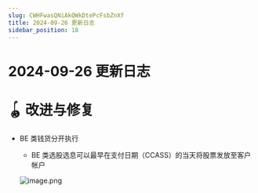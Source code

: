 ```yaml
---
slug: CWHFwasQNiAkQWkDtePcFsbZnXf
title: 2024-09-26 更新日志
sidebar_position: 18
---
```



# 2024-09-26 更新日志


# 🪀 改进与修复

- BE 类钱货分开执行
    - BE 类选股选息可以最早在支付日期（CCASS）的当天将股票发放至客户帐户

    ![image.png](/assets/b265a2f3e35c1af1d6990cb7edcf17e9.png)

